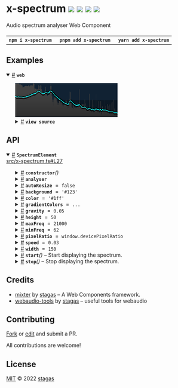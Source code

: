 <h1>
x-spectrum <a href="https://npmjs.org/package/x-spectrum"><img src="https://img.shields.io/badge/npm-v1.0.0-F00.svg?colorA=000"/></a> <a href="src"><img src="https://img.shields.io/badge/loc-178-FFF.svg?colorA=000"/></a> <a href="https://cdn.jsdelivr.net/npm/x-spectrum@1.0.0/dist/x-spectrum.min.js"><img src="https://img.shields.io/badge/brotli-2.6K-333.svg?colorA=000"/></a> <a href="LICENSE"><img src="https://img.shields.io/badge/license-MIT-F0B.svg?colorA=000"/></a>
</h1>

<p></p>

Audio spectrum analyser Web Component

<h4>
<table><tr><td title="Triple click to select and copy paste">
<code>npm i x-spectrum </code>
</td><td title="Triple click to select and copy paste">
<code>pnpm add x-spectrum </code>
</td><td title="Triple click to select and copy paste">
<code>yarn add x-spectrum</code>
</td></tr></table>
</h4>

## Examples

<details id="example$web" title="web" open><summary><span><a href="#example$web">#</a></span>  <code><strong>web</strong></code></summary>  <ul><p></p>  <img width="274.2857142857143" src="example/web.png"></img>    <details id="source$web" title="web source code" ><summary><span><a href="#source$web">#</a></span>  <code><strong>view source</strong></code></summary>  <a href="example/web.ts">example/web.ts</a>  <p>

```ts
import { fetchAudioBuffer } from 'webaudio-tools'
import { SpectrumElement } from 'x-spectrum'

customElements.define('x-spectrum', SpectrumElement)
document.body.innerHTML = `
<div id="demo" style="display:inline-flex;height:80px;">
  <x-spectrum autoresize></x-spectrum>
</div>
`

const ctx = new AudioContext({ sampleRate: 44100, latencyHint: 'playback' })

const analyser = ctx.createAnalyser()
analyser.fftSize = 16384
analyser.smoothingTimeConstant = 0
analyser.maxDecibels = 0
analyser.minDecibels = -100

// @ts-ignore
const url = new URL('alpha_molecule.ogg', import.meta.url).toString()

fetchAudioBuffer(ctx, url).then(audioBuffer => {
  const source = ctx.createBufferSource()
  source.buffer = audioBuffer
  source.loop = true
  source.connect(ctx.destination)
  source.start(0, 75)
  source.connect(analyser)
  ;(document.querySelector('x-spectrum') as SpectrumElement).analyser = analyser
})

window.onclick = () => ctx.state !== 'running' ? ctx.resume() : ctx.suspend()
if (ctx.state !== 'running')
  document.body.appendChild(new Text('click to start/stop'))
```

</p>
</details></ul></details>

## API

<p>  <details id="SpectrumElement$1" title="Class" open><summary><span><a href="#SpectrumElement$1">#</a></span>  <code><strong>SpectrumElement</strong></code>    </summary>  <a href="src/x-spectrum.ts#L27">src/x-spectrum.ts#L27</a>  <ul>        <p>  <details id="constructor$3" title="Constructor" ><summary><span><a href="#constructor$3">#</a></span>  <code><strong>constructor</strong></code><em>()</em>    </summary>    <ul>    <p>  <details id="new SpectrumElement$4" title="ConstructorSignature" ><summary><span><a href="#new SpectrumElement$4">#</a></span>  <code><strong>new SpectrumElement</strong></code><em>()</em>    </summary>    <ul><p><a href="#SpectrumElement$1">SpectrumElement</a></p>        </ul></details></p>    </ul></details><details id="analyser$15" title="Property" ><summary><span><a href="#analyser$15">#</a></span>  <code><strong>analyser</strong></code>    </summary>  <a href="src/x-spectrum.ts#L50">src/x-spectrum.ts#L50</a>  <ul><p><span>AnalyserNode</span></p>        </ul></details><details id="autoResize$5" title="Property" ><summary><span><a href="#autoResize$5">#</a></span>  <code><strong>autoResize</strong></code>  <span><span>&nbsp;=&nbsp;</span>  <code>false</code></span>  </summary>  <a href="src/x-spectrum.ts#L32">src/x-spectrum.ts#L32</a>  <ul><p>boolean</p>        </ul></details><details id="background$13" title="Property" ><summary><span><a href="#background$13">#</a></span>  <code><strong>background</strong></code>  <span><span>&nbsp;=&nbsp;</span>  <code>'#123'</code></span>  </summary>  <a href="src/x-spectrum.ts#L44">src/x-spectrum.ts#L44</a>  <ul><p>string</p>        </ul></details><details id="color$14" title="Property" ><summary><span><a href="#color$14">#</a></span>  <code><strong>color</strong></code>  <span><span>&nbsp;=&nbsp;</span>  <code>'#1ff'</code></span>  </summary>  <a href="src/x-spectrum.ts#L45">src/x-spectrum.ts#L45</a>  <ul><p>string</p>        </ul></details><details id="gradientColors$28" title="Property" ><summary><span><a href="#gradientColors$28">#</a></span>  <code><strong>gradientColors</strong></code>  <span><span>&nbsp;=&nbsp;</span>  <code>...</code></span>  </summary>  <a href="src/x-spectrum.ts#L66">src/x-spectrum.ts#L66</a>  <ul><p>{<p>  <details id="0.3$30" title="Property" ><summary><span><a href="#0.3$30">#</a></span>  <code><strong>0.3</strong></code>  <span><span>&nbsp;=&nbsp;</span>  <code>'#424242'</code></span>  </summary>    <ul><p>string</p>        </ul></details><details id="1$31" title="Property" ><summary><span><a href="#1$31">#</a></span>  <code><strong>1</strong></code>  <span><span>&nbsp;=&nbsp;</span>  <code>'#2f2f2f'</code></span>  </summary>    <ul><p>string</p>        </ul></details></p>}</p>        </ul></details><details id="gravity$12" title="Property" ><summary><span><a href="#gravity$12">#</a></span>  <code><strong>gravity</strong></code>  <span><span>&nbsp;=&nbsp;</span>  <code>0.05</code></span>  </summary>  <a href="src/x-spectrum.ts#L42">src/x-spectrum.ts#L42</a>  <ul><p>number</p>        </ul></details><details id="height$7" title="Property" ><summary><span><a href="#height$7">#</a></span>  <code><strong>height</strong></code>  <span><span>&nbsp;=&nbsp;</span>  <code>50</code></span>  </summary>  <a href="src/x-spectrum.ts#L35">src/x-spectrum.ts#L35</a>  <ul><p>number</p>        </ul></details><details id="maxFreq$10" title="Property" ><summary><span><a href="#maxFreq$10">#</a></span>  <code><strong>maxFreq</strong></code>  <span><span>&nbsp;=&nbsp;</span>  <code>21000</code></span>  </summary>  <a href="src/x-spectrum.ts#L39">src/x-spectrum.ts#L39</a>  <ul><p>number</p>        </ul></details><details id="minFreq$9" title="Property" ><summary><span><a href="#minFreq$9">#</a></span>  <code><strong>minFreq</strong></code>  <span><span>&nbsp;=&nbsp;</span>  <code>62</code></span>  </summary>  <a href="src/x-spectrum.ts#L38">src/x-spectrum.ts#L38</a>  <ul><p>number</p>        </ul></details><details id="pixelRatio$8" title="Property" ><summary><span><a href="#pixelRatio$8">#</a></span>  <code><strong>pixelRatio</strong></code>  <span><span>&nbsp;=&nbsp;</span>  <code>window.devicePixelRatio</code></span>  </summary>  <a href="src/x-spectrum.ts#L36">src/x-spectrum.ts#L36</a>  <ul><p>number</p>        </ul></details><details id="speed$11" title="Property" ><summary><span><a href="#speed$11">#</a></span>  <code><strong>speed</strong></code>  <span><span>&nbsp;=&nbsp;</span>  <code>0.03</code></span>  </summary>  <a href="src/x-spectrum.ts#L41">src/x-spectrum.ts#L41</a>  <ul><p>number</p>        </ul></details><details id="width$6" title="Property" ><summary><span><a href="#width$6">#</a></span>  <code><strong>width</strong></code>  <span><span>&nbsp;=&nbsp;</span>  <code>150</code></span>  </summary>  <a href="src/x-spectrum.ts#L34">src/x-spectrum.ts#L34</a>  <ul><p>number</p>        </ul></details><details id="start$41" title="Method" ><summary><span><a href="#start$41">#</a></span>  <code><strong>start</strong></code><em>()</em>     &ndash; Start displaying the spectrum.</summary>  <a href="src/x-spectrum.ts#L80">src/x-spectrum.ts#L80</a>  <ul>    <p>      <p><strong>start</strong><em>()</em>  &nbsp;=&gt;  <ul>void</ul></p></p>    </ul></details><details id="stop$43" title="Method" ><summary><span><a href="#stop$43">#</a></span>  <code><strong>stop</strong></code><em>()</em>     &ndash; Stop displaying the spectrum.</summary>  <a href="src/x-spectrum.ts#L86">src/x-spectrum.ts#L86</a>  <ul>    <p>      <p><strong>stop</strong><em>()</em>  &nbsp;=&gt;  <ul>void</ul></p></p>    </ul></details></p></ul></details></p>

## Credits

- [mixter](https://npmjs.org/package/mixter) by [stagas](https://github.com/stagas) &ndash; A Web Components framework.
- [webaudio-tools](https://npmjs.org/package/webaudio-tools) by [stagas](https://github.com/stagas) &ndash; useful tools for webaudio

## Contributing

[Fork](https://github.com/stagas/x-spectrum/fork) or [edit](https://github.dev/stagas/x-spectrum) and submit a PR.

All contributions are welcome!

## License

<a href="LICENSE">MIT</a> &copy; 2022 [stagas](https://github.com/stagas)
